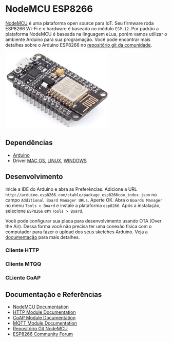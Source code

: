 # NodeMCU ESP8266

[NodeMCU](https://github.com/nodemcu/nodemcu-devkit-v1.0) é uma plataforma open source para IoT. Seu firmware roda ESP8266 Wi-Fi e o hardware é baseado no módulo `ESP-12`. Por padrão a plataforma NodeMCU é baseada na linguagem eLua, porém vamos utilizar o ambiente Arduino para sua programação. Você pode encontrar mais detalhes sobre o Arduino ESP8266 no [repositório git da comunidade](https://github.com/esp8266/Arduino).

![alt text](https://raw.githubusercontent.com/fablabjoinville/iot/master/nodemcu/docs/assets/nodemcu.jpg "NodeMCU ESP8266")

## Dependências

* [Arduino](http://arduino.cc)
* Driver [MAC OS](http://www.wch.cn/download/CH341SER_MAC_ZIP.html), [LINUX](http://www.wch.cn/download/CH341SER_LINUX_ZIP.html), [WINDOWS](http://www.wch.cn/download/CH341SER_ZIP.html)

## Desenvolvimento

Inicie a IDE do Arduino e abra as Preferências. Adicione a URL `http://arduino.esp8266.com/stable/package_esp8266com_index.json` no campo `Additional Board Manager URLs`. Aperte OK. Abra o `Boards Manager` no menu `Tools > Board` e instale a plataforma `esp8266`. Após a instalação, selecione `ESP8266` em `Tools > Board`.

Você pode configurar sua placa para desenvolvimento usando OTA (Over the Air). Dessa forma você não precisa ter uma conexão física com o computador para fazer o upload dos seus sketches Arduino. Veja a [documentação](https://github.com/esp8266/Arduino/blob/master/doc/ota_updates/readme.md#arduino-ide) para mais detalhes.

### Cliente HTTP

### Cliente MTQQ

### CLiente CoAP

## Documentação e Referências

* [NodeMCU Documentation](nodemcu.readthedocs.io)
* [HTTP Module Documentation](https://nodemcu.readthedocs.io/en/dev/en/modules/http/)
* [CoAP Module Documentation](https://nodemcu.readthedocs.io/en/dev/en/modules/coap/)
* [MQTT Module Documentation](https://nodemcu.readthedocs.io/en/dev/en/modules/mqtt/)
* [Repositório Git NodeMCU](https://github.com/nodemcu)
* [ESP8266 Community Forum](https://github.com/esp8266)
